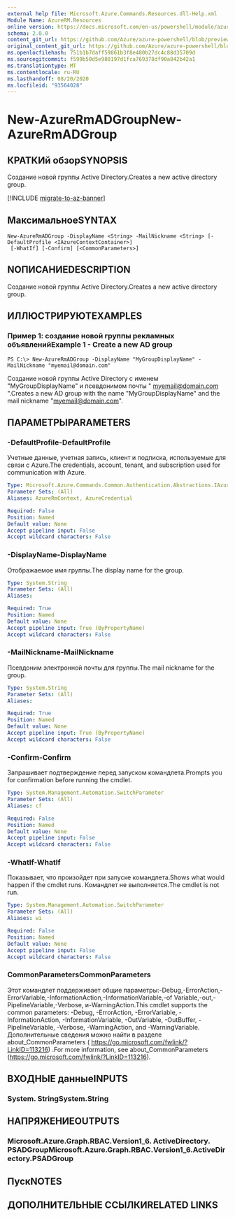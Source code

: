 ```yaml
---
external help file: Microsoft.Azure.Commands.Resources.dll-Help.xml
Module Name: AzureRM.Resources
online version: https://docs.microsoft.com/en-us/powershell/module/azurerm.resources/new-azurermadgroup
schema: 2.0.0
content_git_url: https://github.com/Azure/azure-powershell/blob/preview/src/ResourceManager/Resources/Commands.Resources/help/New-AzureRmADGroup.md
original_content_git_url: https://github.com/Azure/azure-powershell/blob/preview/src/ResourceManager/Resources/Commands.Resources/help/New-AzureRmADGroup.md
ms.openlocfilehash: 751b1b7daff59861b3f8e480b27dc4c88d35709d
ms.sourcegitcommit: f599b50d5e980197d1fca769378df90a842b42a1
ms.translationtype: MT
ms.contentlocale: ru-RU
ms.lasthandoff: 08/20/2020
ms.locfileid: "93564028"
---
```

# <span data-ttu-id="5e407-101">New-AzureRmADGroup</span><span class="sxs-lookup"><span data-stu-id="5e407-101">New-AzureRmADGroup</span></span>

## <span data-ttu-id="5e407-102">КРАТКИй обзор</span><span class="sxs-lookup"><span data-stu-id="5e407-102">SYNOPSIS</span></span>
<span data-ttu-id="5e407-103">Создание новой группы Active Directory.</span><span class="sxs-lookup"><span data-stu-id="5e407-103">Creates a new active directory group.</span></span>

[!INCLUDE [migrate-to-az-banner](../../includes/migrate-to-az-banner.md)]

## <span data-ttu-id="5e407-104">Максимальное</span><span class="sxs-lookup"><span data-stu-id="5e407-104">SYNTAX</span></span>

```
New-AzureRmADGroup -DisplayName <String> -MailNickname <String> [-DefaultProfile <IAzureContextContainer>]
 [-WhatIf] [-Confirm] [<CommonParameters>]
```

## <span data-ttu-id="5e407-105">NОПИСАНИЕ</span><span class="sxs-lookup"><span data-stu-id="5e407-105">DESCRIPTION</span></span>
<span data-ttu-id="5e407-106">Создание новой группы Active Directory.</span><span class="sxs-lookup"><span data-stu-id="5e407-106">Creates a new active directory group.</span></span>

## <span data-ttu-id="5e407-107">ИЛЛЮСТРИРУЮТ</span><span class="sxs-lookup"><span data-stu-id="5e407-107">EXAMPLES</span></span>

### <span data-ttu-id="5e407-108">Пример 1: создание новой группы рекламных объявлений</span><span class="sxs-lookup"><span data-stu-id="5e407-108">Example 1 - Create a new AD group</span></span>

```
PS C:\> New-AzureRmADGroup -DisplayName "MyGroupDisplayName" -MailNickname "myemail@domain.com"
```

<span data-ttu-id="5e407-109">Создание новой группы Active Directory с именем "MyGroupDisplayName" и псевдонимом почты " myemail@domain.com ".</span><span class="sxs-lookup"><span data-stu-id="5e407-109">Creates a new AD group with the name "MyGroupDisplayName" and the mail nickname "myemail@domain.com".</span></span>

## <span data-ttu-id="5e407-110">ПАРАМЕТРЫ</span><span class="sxs-lookup"><span data-stu-id="5e407-110">PARAMETERS</span></span>

### <span data-ttu-id="5e407-111">-DefaultProfile</span><span class="sxs-lookup"><span data-stu-id="5e407-111">-DefaultProfile</span></span>
<span data-ttu-id="5e407-112">Учетные данные, учетная запись, клиент и подписка, используемые для связи с Azure.</span><span class="sxs-lookup"><span data-stu-id="5e407-112">The credentials, account, tenant, and subscription used for communication with Azure.</span></span>

```yaml
Type: Microsoft.Azure.Commands.Common.Authentication.Abstractions.IAzureContextContainer
Parameter Sets: (All)
Aliases: AzureRmContext, AzureCredential

Required: False
Position: Named
Default value: None
Accept pipeline input: False
Accept wildcard characters: False
```

### <span data-ttu-id="5e407-113">-DisplayName</span><span class="sxs-lookup"><span data-stu-id="5e407-113">-DisplayName</span></span>
<span data-ttu-id="5e407-114">Отображаемое имя группы.</span><span class="sxs-lookup"><span data-stu-id="5e407-114">The display name for the group.</span></span>

```yaml
Type: System.String
Parameter Sets: (All)
Aliases:

Required: True
Position: Named
Default value: None
Accept pipeline input: True (ByPropertyName)
Accept wildcard characters: False
```

### <span data-ttu-id="5e407-115">-MailNickname</span><span class="sxs-lookup"><span data-stu-id="5e407-115">-MailNickname</span></span>
<span data-ttu-id="5e407-116">Псевдоним электронной почты для группы.</span><span class="sxs-lookup"><span data-stu-id="5e407-116">The mail nickname for the group.</span></span>

```yaml
Type: System.String
Parameter Sets: (All)
Aliases:

Required: True
Position: Named
Default value: None
Accept pipeline input: True (ByPropertyName)
Accept wildcard characters: False
```

### <span data-ttu-id="5e407-117">-Confirm</span><span class="sxs-lookup"><span data-stu-id="5e407-117">-Confirm</span></span>
<span data-ttu-id="5e407-118">Запрашивает подтверждение перед запуском командлета.</span><span class="sxs-lookup"><span data-stu-id="5e407-118">Prompts you for confirmation before running the cmdlet.</span></span>

```yaml
Type: System.Management.Automation.SwitchParameter
Parameter Sets: (All)
Aliases: cf

Required: False
Position: Named
Default value: None
Accept pipeline input: False
Accept wildcard characters: False
```

### <span data-ttu-id="5e407-119">-WhatIf</span><span class="sxs-lookup"><span data-stu-id="5e407-119">-WhatIf</span></span>
<span data-ttu-id="5e407-120">Показывает, что произойдет при запуске командлета.</span><span class="sxs-lookup"><span data-stu-id="5e407-120">Shows what would happen if the cmdlet runs.</span></span>
<span data-ttu-id="5e407-121">Командлет не выполняется.</span><span class="sxs-lookup"><span data-stu-id="5e407-121">The cmdlet is not run.</span></span>

```yaml
Type: System.Management.Automation.SwitchParameter
Parameter Sets: (All)
Aliases: wi

Required: False
Position: Named
Default value: None
Accept pipeline input: False
Accept wildcard characters: False
```

### <span data-ttu-id="5e407-122">CommonParameters</span><span class="sxs-lookup"><span data-stu-id="5e407-122">CommonParameters</span></span>
<span data-ttu-id="5e407-123">Этот командлет поддерживает общие параметры:-Debug,-ErrorAction,-ErrorVariable,-InformationAction,-InformationVariable,-of Variable,-out,-PipelineVariable,-Verbose, и-WarningAction.</span><span class="sxs-lookup"><span data-stu-id="5e407-123">This cmdlet supports the common parameters: -Debug, -ErrorAction, -ErrorVariable, -InformationAction, -InformationVariable, -OutVariable, -OutBuffer, -PipelineVariable, -Verbose, -WarningAction, and -WarningVariable.</span></span> <span data-ttu-id="5e407-124">Дополнительные сведения можно найти в разделе about_CommonParameters ( https://go.microsoft.com/fwlink/?LinkID=113216) .</span><span class="sxs-lookup"><span data-stu-id="5e407-124">For more information, see about_CommonParameters (https://go.microsoft.com/fwlink/?LinkID=113216).</span></span>

## <span data-ttu-id="5e407-125">ВХОДНЫЕ данные</span><span class="sxs-lookup"><span data-stu-id="5e407-125">INPUTS</span></span>

### <span data-ttu-id="5e407-126">System. String</span><span class="sxs-lookup"><span data-stu-id="5e407-126">System.String</span></span>

## <span data-ttu-id="5e407-127">НАПРЯЖЕНИЕ</span><span class="sxs-lookup"><span data-stu-id="5e407-127">OUTPUTS</span></span>

### <span data-ttu-id="5e407-128">Microsoft.Azure.Graph.RBAC.Version1_6. ActiveDirectory. PSADGroup</span><span class="sxs-lookup"><span data-stu-id="5e407-128">Microsoft.Azure.Graph.RBAC.Version1_6.ActiveDirectory.PSADGroup</span></span>

## <span data-ttu-id="5e407-129">Пуск</span><span class="sxs-lookup"><span data-stu-id="5e407-129">NOTES</span></span>

## <span data-ttu-id="5e407-130">ДОПОЛНИТЕЛЬНЫЕ ССЫЛКИ</span><span class="sxs-lookup"><span data-stu-id="5e407-130">RELATED LINKS</span></span>
